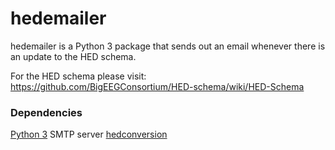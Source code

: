 # hedemailer

hedemailer is a Python 3 package that sends out an email whenever there is an update to the HED schema. 

For the HED schema please visit: <https://github.com/BigEEGConsortium/HED-schema/wiki/HED-Schema>

### Dependencies
[Python 3](https://www.python.org/downloads/)
SMTP server
[hedconversion](../hedconversion)


